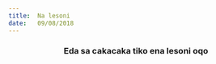 ```yaml
---
title:  Na lesoni
date:   09/08/2018
---
```


### <center>Eda sa cakacaka tiko ena lesoni oqo</center>